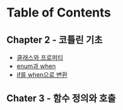 # Table of Contents

## Chapter 2 - 코틀린 기초

- [클래스와 프로퍼티](./chapter_02/property)
- [enum과 when](./chapter_02/enum_when)
- [if를 when으로 변환](./chapter_02/if_to_when)

## Chater 3 - 함수 정의와 호출

